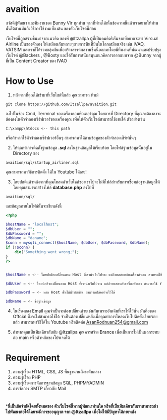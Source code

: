# avaition
สวัสดีผู้พัฒนา และทีมงานของ Bunny Vir ทุกท่าน จากที่ท่านได้เห็นข้อความนี้แล้วเราอยากให้ท่านนั้นได้อ่านมันถึงวิธีการใช้งานเบื่องต้น ของตัวเว็บไซต์นี้ก่อน

เว็บไซต์นี้ถูกสร้างขึ้นมาจากแนวคิด ของพี่ @Itzallpa ผู้ที่เป็นคนคิดริเริ่มจากที่อยากจะทำ Virsual Airline เป็นของตัวเอง ให้เหมือนกับหลายๆสายการบินที่บินในโลกเสมือนจริง เช่น IVAO, VATSIM และเราก็ได้รวมกลุ่มกันเพื่อสร้างสรรค์ผลงานชิ้นนี้ออกมาโดยมีทีมงานที่พัฒนาและปรับปรุง เว็บไซต์ @Backers , @Bosty และได้รับการสนับสนุนแนวคิดการออกแบบจาก @Bunny จากผู้ที่เป็น Content Creator ของ IVAO

How to Use
====
1. หลังจากที่คุณได้เข้ามาที่เว็บไซต์นี้แล้ว คุณสามารถ พิพม์
```
git clone https://github.com/Itzallpa/avaition.git
```
ลงไปในช่อง Cmd, Terminal ของเครื่องคอมพิวเตอร์คุณ โดยการที่ Directory ที่คุณจะต้องลงจะต้องลงในตัวจำลองเซิร์ฟเวอร์ของเครื่องคุณ เพื่อให้ตัวเว็บไซต์สามารถใช้งานได้ ตัวอย่างเช่น
```
C:\xampp\htdocs <-- this path
```
หรือถ้าหากใช้ตัวจำลองเซิร์ฟเวอร์อื่นๆ สามารถหาได้ตามข้อมูลของตัวจำลองเซิร์ฟนั้นๆ

2. ให้คุณทำการติดตั้งฐานข้อมูล **.sql** ลงในฐานข้อมูลให้เรียบร้อย โดยไฟล์ฐานข้อมูลนั้นอยู่ใน Directory ของ
```
avaition/sql/startup_airliner.sql
```
คุณสามารถหาวิธีการติดตั้ง ได้ใน Youtube ได้เลย!

3. โดยปกติแล้วหลังจากที่คุณโหลดตัวเว็บไซต์ของเราไปจะไม่มีไฟล์สำหรับการเชื่อมต่อฐานข้อมูลให้โดยคุณสามารถสร้างไฟล์ **database.php** ลงไปที่
```
avaition/sql/
```
และข้อมูลภายในไฟล์นั้นจะเขียนดังนี้
```php
<?php

$hostName = "localhost";
$dbUser = "";
$dbPassword = ""; 
$dbName = "daname"; 
$conn = mysqli_connect($hostName, $dbUser, $dbPassword, $dbName);
if (!$conn) {
    die("Something went wrong;");
}
?>
```
```php

$hostName = <-- โดยปกติจะเปลี่ยนตาม Host ที่เรานำเว็บไปวาง แต่ถ้าทดสอบกับเครื่องตัวเอง สามารถใช้ localhost ได้เลย

$dbUser = <-- โดยปกติจะเปลี่ยนตาม Host ที่เรานำเว็บไปวาง แต่ถ้าทดสอบกับเครื่องตัวเอง สามารถใช้ root ได้เลย

$dbPassword = <- หาก Host นั้นไม่มีรหัสผ่าน สามารถปล่อยว่างไว้ได้

$dbName = <- ชื่อฐานข้อมูล
```

4. ในเรื่องของ Email คุณจำเป็นจะต้องเปลี่ยนด้วยเช่นกันเพราะอันเดิมที่เราให้ไว้นั้น มันคือของ Offcial ซึ่งจะไม่สามารถใช้ได้ จำเป็นต้องเปลี่ยนหลังเมื่อคุณทำการโหลดเว็บไปติดตั้งเรียบร้อยแล้ว สามารถหาวิธีได้ใน Youtube หรือติดต่อ [AsanRodnuan254@gmail.com](https://mail.google.com/mail/u/0/#inbox?compose=GTvVlcRzBWVHwzWgKgHnVBXKxCSlqjdFPxvzPbvkzLDfwQfRWptrhzqlSssKPKrDnXHhHCqBKHvrL)

5. ถ้าหากคุณเป็นทีมเดียวกับกับ @Itzallpa คุณควรสร้าง Brance เพื่อเป็นการไม่เป็นผลกระทบต่อ main หรือตัวหลักของโปรเจคได้

# 
# Requirement
1. ความรู้เรื่อง HTML, CSS, JS  พื้นฐานจนถึงระดับกลาง
2. ความรู้เรื่อง PHP
3. ความรู้เรื่องการจัดการฐานข้อมูล SQL, PHPMYADMIN
4. การจัดการ SMTP เกี่ยวกับ Mail
#

***นี่เป็นข้อจำกัดโดยทั้งหมดของ ตัวเว็บไซต์นี้หากผู้พัฒนาท่านใด หรือที่เป็นทีมเดียวกับเราสามารถนำไปพัฒนาต่อได้โดยจะมีการขออนุญาต จาก @Itzallpa เพื่อไม่ให้มีปัญหาได้ภายหลัง**